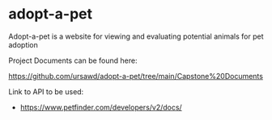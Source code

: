 # adopt-a-pet

Adopt-a-pet is a website for viewing and evaluating potential animals for pet adoption

Project Documents can be found here:

<https://github.com/ursawd/adopt-a-pet/tree/main/Capstone%20Documents>

Link to API to be used:

- <https://www.petfinder.com/developers/v2/docs/>
